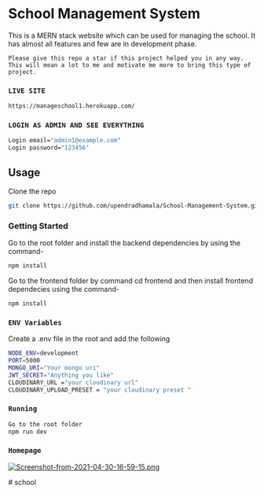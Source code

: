 # School Management System

This is a MERN stack website which can be used for managing the school. It has almost all features and few are in development phase.

`Please give this repo a star if this project helped you in any way. This will mean a lot to me and motivate me more to bring this type of project.`

### `LIVE SITE`

```bash
https://manageschool1.herokuapp.com/

``` 

### `LOGIN AS ADMIN AND SEE EVERYTHING`

```bash
Login email="admin1@example.com"
Login password="123456"
```

## Usage

Clone the repo

```bash
git clone https://github.com/upendradhamala/School-Management-System.git
```

### Getting Started

Go to the root folder and install the backend dependencies by using the command-

```bash
npm install
```

Go to the frontend folder by command cd frontend and then install frontend dependecies using the command-

```bash
npm install
```

### `ENV Variables`

Create a .env file in the root and add the following

```bash
NODE_ENV=development
PORT=5000
MONGO_URI="Your mongo uri"
JWT_SECRET="Anything you like"
CLOUDINARY_URL ="your cloudinary url"
CLOUDINARY_UPLOAD_PRESET = "your cloudinary preset "
```

### `Running`

```bash
Go to the root folder
npm run dev

```

### `Homepage`

[![Screenshot-from-2021-04-30-16-59-15.png](https://i.postimg.cc/jjHs8psH/Screenshot-from-2021-04-30-16-59-15.png)](https://postimg.cc/67QJq14q)




#   s c h o o l  
 